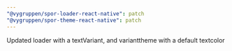 ```yaml
---
"@vygruppen/spor-loader-react-native": patch
"@vygruppen/spor-theme-react-native": patch
---
```


Updated loader with a textVariant, and varianttheme with a default textcolor
